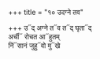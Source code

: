 +++
title = "१० उदग्ने तव"

+++
उ᳓द् अग्ने त᳓व त᳓द् घृता᳓द्  
अर्ची᳓ रोचत आ᳓हुतम्  
निं᳓सानं जुहु᳓वो मु᳓खे